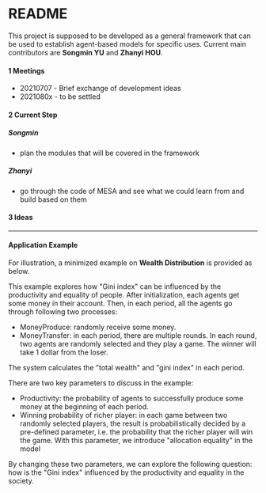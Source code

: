 # README

This project is supposed to be developed as a general framework that can be used to establish agent-based models for specific uses. Current main contributors are **Songmin YU** and **Zhanyi HOU**. 



#### 1 Meetings

- 20210707 - Brief exchange of development ideas
- 2021080x - to be settled



#### 2 Current Step

##### Songmin

- plan the modules that will be covered in the framework

##### Zhanyi

- go through the code of MESA and see what we could learn from and build based on them



#### 3 Ideas













---

#### Application Example

For illustration, a minimized example on **Wealth Distribution** is provided as below. 

This example explores how "Gini index" can be influenced by the productivity and equality of people. After initialization, each agents get some money in their account. Then, in each period, all the agents go through following two processes:

- MoneyProduce: randomly receive some money.
- MoneyTransfer: in each period, there are multiple rounds. In each round, two agents are randomly selected and they play a game. The winner will take 1 dollar from the loser.

The system calculates the "total wealth" and "gini index" in each period.

There are two key parameters to discuss in the example:

- Productivity: the probability of agents to successfully produce some money at the beginning of each period.
- Winning probability of richer player: in each game between two randomly selected players, the result is probabilistically decided by a pre-defined parameter, i.e. the probability that the richer player will win the game. With this parameter, we introduce "allocation equality" in the model

By changing these two parameters, we can explore the following question: how is the "Gini index" influenced by the productivity and equality in the society.

